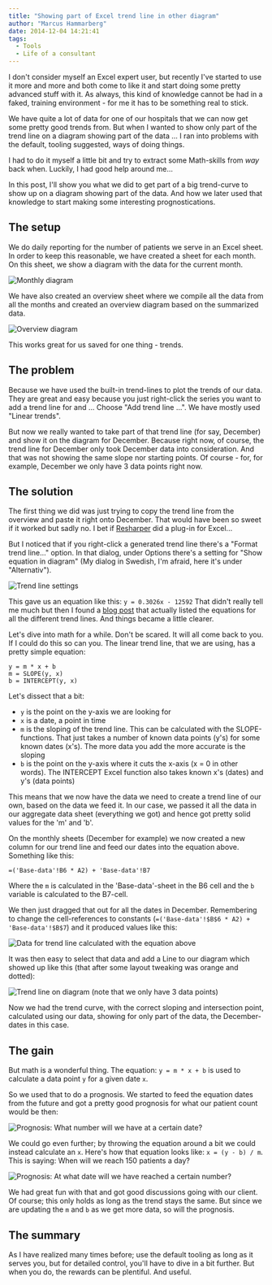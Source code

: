```yaml
---
title: "Showing part of Excel trend line in other diagram"
author: "Marcus Hammarberg"
date: 2014-12-04 14:21:41
tags:
  - Tools
  - Life of a consultant
---
```


I don't consider myself an Excel expert user, but recently I've started to use it more and more and both come to like it and start doing some pretty advanced stuff with it. As always, this kind of knowledge cannot be had in a faked, training environment - for me it has to be something real to stick.

We have quite a lot of data for one of our hospitals that we can now get some pretty good trends from. But when I wanted to show only part of the trend line on a diagram showing part of the data ... I ran into problems with the default, tooling suggested, ways of doing things.

I had to do it myself a little bit and try to extract some Math-skills from *way* back when. Luckily, I had good help around me...

In this post, I'll show you what we did to get part of a big trend-curve to show up on a diagram showing part of the data. And how we later used that knowledge to start making some interesting prognostications.

## The setup

We do daily reporting for the number of patients we serve in an Excel sheet. In order to keep this reasonable, we have created a sheet for each month. On this sheet, we show a diagram with the data for the current month.

![Monthly diagram](/img/monthlydiagram.jpg)

We have also created an overview sheet where we compile all the data from all the months and created an overview diagram based on the summarized data.

![Overview diagram](/img/overviewdiagram.jpg)

This works great for us saved for one thing - trends.

## The problem

Because we have used the built-in trend-lines to plot the trends of our data. They are great and easy because you just right-click the series you want to add a trend line for and ... Choose "Add trend line ...". We have mostly used "Linear trends".

But now we really wanted to take part of that trend line (for say, December) and show it on the diagram for December. Because right now, of course, the trend line for December only took December data into consideration. And that was not showing the same slope nor starting points. Of course - for, for example, December we only have 3 data points right now.

## The solution

The first thing we did was just trying to copy the trend line from the overview and paste it right onto December. That would have been so sweet if it worked but sadly no. I bet if [Resharper](https://www.jetbrains.com/resharper/) did a plug-in for Excel...

But I noticed that if you right-click a generated trend line there's a "Format trend line..." option. In that dialog, under Options there's a setting for "Show equation in diagram" (My dialog in Swedish, I'm afraid, here it's under "Alternativ").

![Trend line settings](/img/trendlinesettings.jpg)

This gave us an equation like this:
`y = 0.3026x - 12592`
That didn't really tell me much but then I found a [blog post](http://www.exceltoolset.com/getting-coefficients-of-chart-trendline/) that actually listed the equations for all the different trend lines. And things became a little clearer.

Let's dive into math for a while. Don't be scared. It will all come back to you. If I could do this so can you. The linear trend line, that we are using, has a pretty simple equation:

```text
y = m * x + b
m = SLOPE(y, x)
b = INTERCEPT(y, x)
```

Let's dissect that a bit:

- `y` is the point on the y-axis we are looking for
- `x` is a date, a point in time
- `m` is the sloping of the trend line. This can be calculated with the SLOPE-functions. That just takes a number of known data points (y's) for some known dates (x's). The more data you add the more accurate is the sloping
- `b` is the point on the y-axis where it cuts the x-axis (x = 0 in other words). The INTERCEPT Excel function also takes known x's (dates) and y's (data points)

This means that we now have the data we need to create a trend line of our own, based on the data we feed it. In our case, we passed it all the data in our aggregate data sheet (everything we got) and hence got pretty solid values for the 'm' and 'b'.

On the monthly sheets (December for example) we now created a new column for our trend line and feed our dates into the equation above. Something like this:

```text
=('Base-data'!B6 * A2) + 'Base-data'!B7
```

Where the `m` is calculated in the 'Base-data'-sheet in the B6 cell and the `b` variable is calculated to the B7-cell.

We then just dragged that out for all the dates in December. Remembering to change the cell-references to constants (`=('Base-data'!$B$6 * A2) + 'Base-data'!$B$7`) and it produced values like this:

![Data for trend line calculated with the equation above](/img/trendlinedata.jpg)

It was then easy to select that data and add a Line to our diagram which showed up like this (that after some layout tweaking was orange and dotted):

![Trend line on diagram (note that we only have 3 data points)](/img/trendcurve.jpg)

Now we had the trend curve, with the correct sloping and intersection point, calculated using our data, showing for only part of the data, the December-dates in this case.

## The gain

But math is a wonderful thing. The equation: `y = m * x + b` is used to calculate a data point `y` for a given date `x`.

So we used that to do a prognosis. We started to feed the equation dates from the future and got a pretty good prognosis for what our patient count would be then:

![Prognosis: What number will we have at a certain date?](/img/prognosisfordates.jpg)

We could go even further; by throwing the equation around a bit we could instead calculate an `x`. Here's how that equation looks like: `x = (y - b) / m`. This is saying: When will we reach 150 patients a day?

![Prognosis: At what date will we have reached a certain number?](/img/prognosisfornumbers.jpg)

We had great fun with that and got good discussions going with our client. Of course; this only holds as long as the trend stays the same. But since we are updating the `m` and `b` as we get more data, so will the prognosis.

## The summary

As I have realized many times before; use the default tooling as long as it serves you, but for detailed control, you'll have to dive in a bit further. But when you do, the rewards can be plentiful. And useful.
